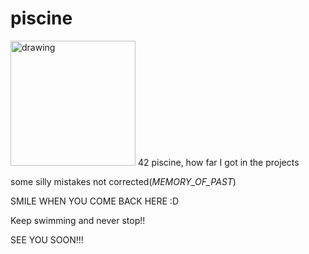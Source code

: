 # piscine
<img src="https://user-images.githubusercontent.com/97600250/220990192-f051df39-c3fb-47dd-aedc-c7e9c041563d.png" alt="drawing" style="height:200px; width:auto;"/>
42 piscine, how far I got in the projects

some silly mistakes not corrected(_MEMORY_OF_PAST_)

SMILE WHEN YOU COME BACK HERE :D

Keep swimming and never stop!!

SEE YOU SOON!!!
